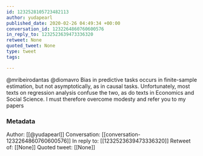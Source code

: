 ```yaml
---
id: 1232528105723482113
author: yudapearl
published_date: 2020-02-26 04:49:34 +00:00
conversation_id: 1232264860760600576
in_reply_to: 1232523639473336320
retweet: None
quoted_tweet: None
type: tweet
tags:

---
```


@mribeirodantas @diomavro Bias in predictive tasks occurs in finite-sample estimation, but not asymptotically, as in causal tasks. Unfortunately, most texts on regression analysis confuse the two, as do texts in Economics and Social Science. I must therefore overcome modesty and refer  you to my papers

### Metadata

Author: [[@yudapearl]]
Conversation: [[conversation-1232264860760600576]]
In reply to: [[1232523639473336320]]
Retweet of: [[None]]
Quoted tweet: [[None]]

